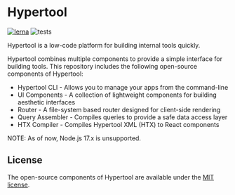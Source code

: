 # Hypertool

[![lerna](https://img.shields.io/badge/maintained%20with-lerna-cc00ff.svg)](https://lerna.js.org/)
![tests](https://github.com/hypertool/hypertool/actions/workflows/tests.yaml/badge.svg)

Hypertool is a low-code platform for building internal tools quickly.

Hypertool combines multiple components to provide a simple interface for building
tools. This repository includes the following open-source components of Hypertool:

-   Hypertool CLI - Allows you to manage your apps from the command-line
-   UI Components - A collection of lightweight components for building aesthetic interfaces
-   Router - A file-system based router designed for client-side rendering
-   Query Assembler - Compiles queries to provide a safe data access layer
-   HTX Compiler - Compiles Hypertool XML (HTX) to React components

NOTE: As of now, Node.js 17.x is unsupported.

## License

The open-source components of Hypertool are available under the [MIT license](https://opensource.org/licenses/MIT).
